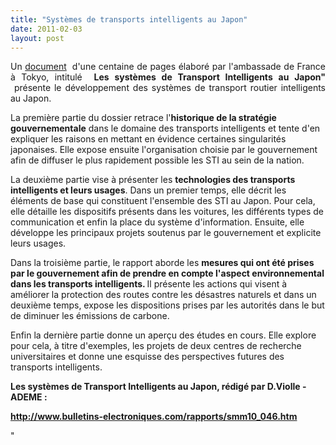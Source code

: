 ```yaml
---
title: "Systèmes de transports intelligents au Japon"
date: 2011-02-03
layout: post
---
```


<p style="text-align: justify">Un <a href="http://www.bulletins-electroniques.com/rapports/smm10_046.htm">document</a>  d'une centaine de pages élaboré par l'ambassade de France à Tokyo, intitulé  <strong>Les systèmes de Transport Intelligents au Japon" </strong> présente le développement des systèmes de transport routier intelligents au Japon. </p> <p style=""text-align: justify"">La première partie du dossier retrace l'<strong>historique de la stratégie gouvernementale</strong> dans le domaine des transports intelligents et tente d'en expliquer les raisons en mettant en évidence certaines singularités japonaises. Elle expose ensuite l'organisation choisie par le gouvernement afin de diffuser le plus rapidement possible les STI au sein de la nation.</p> <p style=""text-align: justify"">La deuxième partie vise à présenter les <strong>technologies des transports intelligents et leurs usages</strong>. Dans un premier temps, elle décrit les éléments de base qui constituent l'ensemble des STI au Japon. Pour cela, elle détaille les dispositifs présents dans les voitures, les différents types de communication et enfin la place du système d'information. Ensuite, elle développe les principaux projets soutenus par le gouvernement et explicite leurs usages.</p> <p style=""text-align: justify"">Dans la troisième partie, le rapport aborde les <strong>mesures qui ont été prises par le gouvernement afin de prendre en compte l'aspect environnemental dans les transports intelligents. </strong>Il présente les actions qui visent à améliorer la protection des routes contre les désastres naturels et dans un deuxième temps, expose les dispositions prises par les autorités dans le but de diminuer les émissions de carbone.</p> <p style=""text-align: justify"">Enfin la dernière partie donne un aperçu des études en cours. Elle explore pour cela, à titre d'exemples, les projets de deux centres de recherche universitaires et donne une esquisse des perspectives futures des transports intelligents. </p> <p><strong>Les systèmes de Transport Intelligents au Japon, rédigé par D.Violle - ADEME :</strong></p> <p><strong><a href=""http://www.bulletins-electroniques.com/rapports/smm10_046.htm"">http://www.bulletins-electroniques.com/rapports/smm10_046.htm</a></strong></p>"